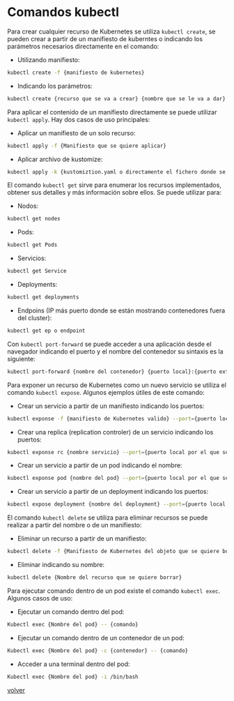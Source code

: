 # Comandos kubectl

Para crear cualquier recurso de Kubernetes se utiliza `kubectl create`, se pueden crear a partir de un manifiesto de kuberntes o indicando los parámetros necesarios directamente en el comando:
* Utilizando manifiesto:
```bash
kubectl create -f {manifiesto de kubernetes}
```
* Indicando los parámetros:

```bash
kubectl create {recurso que se va a crear} {nombre que se le va a dar} {parámetros, p.e. –image, --port, …}
```
Para aplicar el contenido de un manifiesto directamente se puede utilizar `kubectl apply`. Hay dos casos de uso principales:
* Aplicar un manifiesto de un solo recurso:
```bash
kubectl apply -f {Manifiesto que se quiere aplicar}
```
* Aplicar archivo de kustomize:
```bash
kubectl apply -k {kustomiztion.yaml o directamente el fichero donde se encuentran todos los manifiestos}
```

El comando `kubectl get` sirve para enumerar los recursos implementados, obtener sus detalles y más información sobre ellos. Se puede utilizar para:
* Nodos:
```bash 
kubectl get nodes
```
* Pods:
```bash
kubectl get Pods
```
* Servicios:
```bash
kubectl get Service
```
* Deployments:
```bash
kubectl get deployments
```
* Endpoins (IP más puerto donde se están mostrando contenedores fuera del cluster):
```bash
kubectl get ep o endpoint
```

Con `kubectl port-forward` se puede acceder a una aplicación desde el navegador indicando el puerto y el nombre del contenedor su sintaxis es la siguiente:

```bash
kubectl port-forward {nombre del contenedor} {puerto local}:{puerto exterior}
```
Para exponer un recurso de Kubernetes como un nuevo servicio se utiliza el comando `kubectl expose`. Algunos ejemplos útiles de este comando:
* Crear un servicio a partir de un manifiesto indicando los puertos:
```bash
kubectl exponse -f {manifiesto de Kubernetes valido} --port={puerto local por el que se quiere exponer} –target-port={puerto externo}.
```
* Crear una replica (replication controler) de un servicio indicando los puertos:
```bash
kubectl exponse rc {nombre servicio} --port={puerto local por el que se quiere exponer} –target-port={puerto externo}.
```
* Crear un servicio a partir de un pod indicando el nombre:
```bash
kubectl exponse pod {nombre del pod} --port={puerto local por el que se quiere exponer} –name={Nombre que se le va a dar al servicio}
```
* Crear un servicio a partir de un deployment indicando los puertos:
```bash
kubectl expose deployment {nombre del deployment} --port={puerto local por el que se quiere exponer} –target-port={puerto externo}.
```
El comando `kubectl delete` se utiliza para eliminar recursos se puede realizar a partir del nombre o de un manifiesto:
* Eliminar un recurso a partir de un manifiesto:
```bash
kubectl delete -f {Manifiesto de Kubernetes del objeto que se quiere borrar}
```
* Eliminar indicando su nombre:
```bash
kubectl delete {Nombre del recurso que se quiere borrar}
```
Para ejecutar comando dentro de un pod existe el comando `kubectl exec`. Algunos casos de uso:
* Ejecutar un comando dentro del pod:
```bash
Kubectl exec {Nombre del pod} -- {comando}
```
* Ejecutar un comando dentro de un contenedor de un pod:
```bash
Kubectl exec {Nombre del pod} -c {contenedor} -- {comando}
```
* Acceder a una terminal dentro del pod:
```bash
Kubectl exec {Nombre del pod} -i /bin/bash 
```

[volver](../index.md)